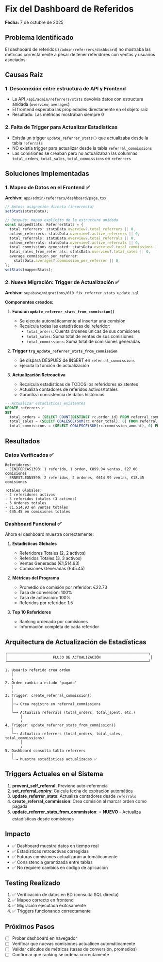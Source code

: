 # Fix del Dashboard de Referidos

**Fecha:** 7 de octubre de 2025

## Problema Identificado

El dashboard de referidos (`/admin/referrers/dashboard`) no mostraba las métricas correctamente a pesar de tener referidores con ventas y usuarios asociados.

## Causas Raíz

### 1. **Desconexión entre estructura de API y Frontend**

- La API `/api/admin/referrers/stats` devolvía datos con estructura anidada (`overview`, `averages`)
- El frontend esperaba las propiedades directamente en el objeto raíz
- Resultado: Las métricas mostraban siempre 0

### 2. **Falta de Trigger para Actualizar Estadísticas**

- Existía un trigger `update_referrer_stats()` que actualizaba desde la tabla `referrals`
- NO existía trigger para actualizar desde la tabla `referral_commissions`
- Las comisiones se creaban pero no actualizaban las columnas `total_orders`, `total_sales`, `total_commissions` en `referrers`

## Soluciones Implementadas

### 1. **Mapeo de Datos en el Frontend** ✅

**Archivo:** `app/admin/referrers/dashboard/page.tsx`

```typescript
// Antes: asignación directa (incorrecta)
setStats(statsData);

// Después: mapeo explícito de la estructura anidada
const mappedStats: ReferrerStats = {
  total_referrers: statsData.overview?.total_referrers || 0,
  active_referrers: statsData.overview?.active_referrers || 0,
  total_referrals: statsData.overview?.total_referrals || 0,
  active_referrals: statsData.overview?.active_referrals || 0,
  total_commissions_generated: statsData.overview?.total_commissions || 0,
  total_sales_from_referrals: statsData.overview?.total_sales || 0,
  average_commission_per_referrer:
    statsData.averages?.commission_per_referrer || 0,
};
setStats(mappedStats);
```

### 2. **Nueva Migración: Trigger de Actualización** ✅

**Archivo:** `supabase/migrations/010_fix_referrer_stats_update.sql`

**Componentes creados:**

1. **Función `update_referrer_stats_from_commission()`**

   - Se ejecuta automáticamente al insertar una comisión
   - Recalcula todas las estadísticas del referidor:
     - `total_orders`: Cuenta órdenes únicas de sus comisiones
     - `total_sales`: Suma total de ventas de sus comisiones
     - `total_commissions`: Suma total de comisiones generadas

2. **Trigger `trg_update_referrer_stats_from_commission`**

   - Se dispara DESPUÉS de INSERT en `referral_commissions`
   - Ejecuta la función de actualización

3. **Actualización Retroactiva**
   - Recalcula estadísticas de TODOS los referidores existentes
   - Actualiza contadores de referidos activos/totales
   - Garantiza consistencia de datos históricos

```sql
-- Actualizar estadísticas existentes
UPDATE referrers r
SET
  total_orders = (SELECT COUNT(DISTINCT rc.order_id) FROM referral_commissions rc WHERE rc.referrer_id = r.id),
  total_sales = (SELECT COALESCE(SUM(rc.order_total), 0) FROM referral_commissions rc WHERE rc.referrer_id = r.id),
  total_commissions = (SELECT COALESCE(SUM(rc.commission_amount), 0) FROM referral_commissions rc WHERE rc.referrer_id = r.id);
```

## Resultados

### Datos Verificados ✅

```
Referidores:
- JENIFERCAS1393: 1 referido, 1 orden, €899.94 ventas, €27.00 comisiones
- ERNESTLEON5590: 2 referidos, 2 órdenes, €614.99 ventas, €18.45 comisiones

Totales Globales:
- 2 referidores activos
- 3 referidos totales (3 activos)
- 3 órdenes totales
- €1,514.93 en ventas totales
- €45.45 en comisiones totales
```

### Dashboard Funcional ✅

Ahora el dashboard muestra correctamente:

1. **Estadísticas Globales**

   - Referidores Totales (2, 2 activos)
   - Referidos Totales (3, 3 activos)
   - Ventas Generadas (€1,514.93)
   - Comisiones Generadas (€45.45)

2. **Métricas del Programa**

   - Promedio de comisión por referidor: €22.73
   - Tasa de conversión: 100%
   - Tasa de activación: 100%
   - Referidos por referidor: 1.5

3. **Top 10 Referidores**
   - Ranking ordenado por comisiones
   - Información completa de cada referidor

## Arquitectura de Actualización de Estadísticas

```
┌─────────────────────────────────────────────────────────────────┐
│                     FLUJO DE ACTUALIZACIÓN                       │
└─────────────────────────────────────────────────────────────────┘

1. Usuario referido crea orden
   │
   ↓
2. Orden cambia a estado "pagado"
   │
   ↓
3. Trigger: create_referral_commission()
   │
   ├─→ Crea registro en referral_commissions
   │
   └─→ Actualiza referrals (total_orders, total_spent, etc.)
       │
       ↓
4. Trigger: update_referrer_stats_from_commission()
   │
   └─→ Actualiza referrers (total_orders, total_sales, total_commissions)
       │
       ↓
5. Dashboard consulta tabla referrers
   │
   └─→ Muestra estadísticas actualizadas ✅
```

## Triggers Actuales en el Sistema

1. **prevent_self_referral**: Previene auto-referencia
2. **set_referral_expiry**: Calcula fecha de expiración automática
3. **update_referrer_stats**: Actualiza contadores desde `referrals`
4. **create_referral_commission**: Crea comisión al marcar orden como pagada
5. **update_referrer_stats_from_commission**: ⭐ **NUEVO** - Actualiza estadísticas desde comisiones

## Impacto

- ✅ Dashboard muestra datos en tiempo real
- ✅ Estadísticas retroactivas corregidas
- ✅ Futuras comisiones actualizarán automáticamente
- ✅ Consistencia garantizada entre tablas
- ✅ No requiere cambios en código de aplicación

## Testing Realizado

1. ✅ Verificación de datos en BD (consulta SQL directa)
2. ✅ Mapeo correcto en frontend
3. ✅ Migración ejecutada exitosamente
4. ✅ Triggers funcionando correctamente

## Próximos Pasos

- [ ] Probar dashboard en navegador
- [ ] Verificar que nuevas comisiones actualicen automáticamente
- [ ] Validar cálculos de métricas (tasas de conversión, promedios)
- [ ] Confirmar que ranking se ordena correctamente
